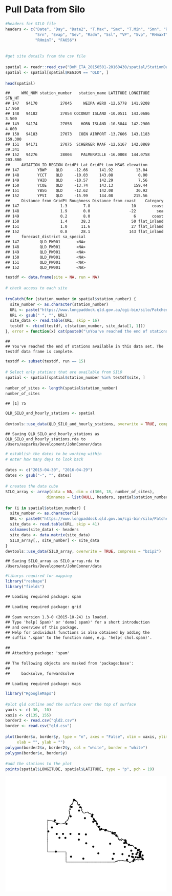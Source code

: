 Pull Data from Silo
================

``` r
#headers for SILO file
headers <- c("Date", "Day", "Date2", "T.Max", "Smx", "T.Min", "Smn", "Rain",
             "Srn", "Evap", "Sev", "Radn", "Ssl", "VP", "Svp", "RHmaxT",
             "RHminT", "FAO56")


#get site details from the csv file

spatial <- readr::read_csv("BoM_ETA_20150501-20160430/spatial/StationData.csv")
spatial <- spatial[spatial$REGION == "QLD", ]

head(spatial)
```

    ##     WMO_NUM station_number   station_name LATITUDE LONGITUDE  STN_HT
    ## 147   94170          27045     WEIPA AERO -12.6778  141.9208  17.960
    ## 148   94182          27054 COCONUT ISLAND -10.0511  143.0686   3.500
    ## 149   94174          27058    HORN ISLAND -10.5844  142.2900   4.000
    ## 150   94183          27073   COEN AIRPORT -13.7606  143.1183 159.300
    ## 151   94171          27075  SCHERGER RAAF -12.6167  142.0869  39.341
    ## 152   94276          28004    PALMERVILLE -16.0008  144.0758 203.800
    ##     AVIATION_ID REGION GridPt Lat GridPt Lon MSAS elevation
    ## 147        YBWP    QLD     -12.66     141.92          13.04
    ## 148        YCCT    QLD     -10.03     143.08           0.00
    ## 149        YHID    QLD     -10.57     142.29           7.56
    ## 150        YCOE    QLD     -13.74     143.13         159.44
    ## 151        YBSG    QLD     -12.62     142.08          30.92
    ## 152        YPVI    QLD     -15.99     144.08         215.56
    ##     Distance from GridPt Roughness Distance from coast    Category
    ## 147                  1.3       7.8                  10       coast
    ## 148                  1.9       0.0                 -22         sea
    ## 149                  0.2       8.0                   6       coast
    ## 150                  1.4      38.3                  50 flat_inland
    ## 151                  1.0      11.6                  27 flat_inland
    ## 152                  0.8      28.1                 143 flat_inland
    ##     forecast_district sa_special
    ## 147         QLD_PW001       <NA>
    ## 148         QLD_PW001       <NA>
    ## 149         QLD_PW001       <NA>
    ## 150         QLD_PW001       <NA>
    ## 151         QLD_PW001       <NA>
    ## 152         QLD_PW001       <NA>

``` r
testdf <- data.frame(site = NA, run = NA)

# check access to each site

tryCatch(for (station_number in spatial$station_number) {
  site_number <- as.character(station_number)
  URL <- paste("https://www.longpaddock.qld.gov.au/cgi-bin/silo/PatchedPointDataset.php?format=fao56&station=", site_number, "&start=20160101&finish=20160102&username=USQKEITH&password=KEITH4350")
  URL <- gsub(" ", "", URL) 
  site_data <- read.table(URL, skip = 16)
  testdf <- rbind(testdf, c(station_number, site_data[1, 1]))
}, error = function(x) cat(paste0("\nYou've reached the end of stations available in this data set. The testdf data frame is complete.")))
```

    ## 
    ## You've reached the end of stations available in this data set. The testdf data frame is complete.

``` r
testdf <- subset(testdf, run == 15)

# Select only stations that are available from SILO
spatial <- spatial[spatial$station_number %in% testdf$site, ]

number_of_sites <- length(spatial$station_number)
number_of_sites
```

    ## [1] 75

``` r
QLD_SILO_and_hourly_stations <- spatial

devtools::use_data(QLD_SILO_and_hourly_stations, overwrite = TRUE, compress = "bzip2")
```

    ## Saving QLD_SILO_and_hourly_stations as QLD_SILO_and_hourly_stations.rda to /Users/asparks/Development/JohnConner/data

``` r
# establish the dates to be working within
# enter how many days to look back

dates <- c("2015-04-30", "2016-04-29")
dates <- gsub("-", "", dates)

# creates the data cube
SILO_array <- array(data = NA, dim = c(366, 18, number_of_sites),
                  dimnames = list(NULL, headers, spatial$station_number))

for (i in spatial$station_number) {
  site_number <- as.character(i)
  URL <- paste0("https://www.longpaddock.qld.gov.au/cgi-bin/silo/PatchedPointDataset.php?format=fao56&station=", i, "&start=", dates[1], "&finish=", dates[2], "&username=USQKEITH&password=KEITH4350")
  site_data <- read.table(URL, skip = 41)
  colnames(site_data) <- headers
  site_data <- data.matrix(site_data) 
  SILO_array[,, site_number] <- site_data 
}
devtools::use_data(SILO_array, overwrite = TRUE, compress = "bzip2")
```

    ## Saving SILO_array as SILO_array.rda to /Users/asparks/Development/JohnConner/data

``` r
#libarys required for mapping
library("reshape")
library("fields")
```

    ## Loading required package: spam

    ## Loading required package: grid

    ## Spam version 1.3-0 (2015-10-24) is loaded.
    ## Type 'help( Spam)' or 'demo( spam)' for a short introduction 
    ## and overview of this package.
    ## Help for individual functions is also obtained by adding the
    ## suffix '.spam' to the function name, e.g. 'help( chol.spam)'.

    ## 
    ## Attaching package: 'spam'

    ## The following objects are masked from 'package:base':
    ## 
    ##     backsolve, forwardsolve

    ## Loading required package: maps

``` r
library("RgoogleMaps")

#plot qld outline and the surface over the top of surface
yaxis <- c(-30, -10)
xaxis <- c(135, 155)
border2 <- read.csv("qld2.csv")
border <- read.csv("qld.csv")

plot(border$x, border$y, type = "n", axes = "False", xlim = xaxis, ylim = yaxis,
     xlab = "", ylab = "")
polygon(border2$x, border2$y, col = "white", border = "white")
polygon(border$x, border$y)

#add the stations to the plot
points(spatial$LONGITUDE, spatial$LATITUDE, type = "p", pch = 19)
```

![](Pull_data_from_SILO_files/figure-markdown_github/map-1.png)
